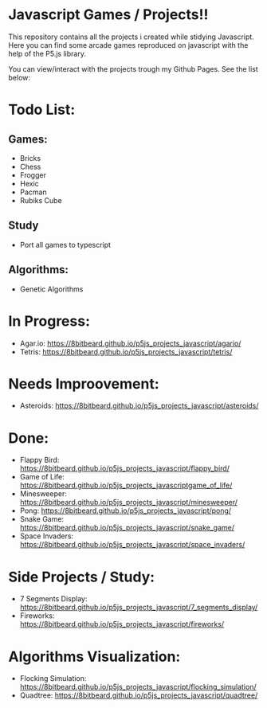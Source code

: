 # Javascript Games / Projects!!
This repository contains all the projects i created while stidying Javascript.
Here you can find some arcade games reproduced on javascript with the help of the P5.js library.

You can view/interact with the projects trough my Github Pages. See the list below:

# Todo List:
## Games:
- Bricks
- Chess
- Frogger
- Hexic
- Pacman
- Rubiks Cube

## Study
- Port all games to typescript

## Algorithms:
- Genetic Algorithms

# In Progress:
- Agar.io: https://8bitbeard.github.io/p5js_projects_javascript/agario/
- Tetris: https://8bitbeard.github.io/p5js_projects_javascript/tetris/

# Needs Improovement:
- Asteroids: https://8bitbeard.github.io/p5js_projects_javascript/asteroids/

# Done:
- Flappy Bird: https://8bitbeard.github.io/p5js_projects_javascript/flappy_bird/
- Game of Life: https://8bitbeard.github.io/p5js_projects_javascriptgame_of_life/
- Minesweeper: https://8bitbeard.github.io/p5js_projects_javascript/minesweeper/
- Pong: https://8bitbeard.github.io/p5js_projects_javascript/pong/
- Snake Game: https://8bitbeard.github.io/p5js_projects_javascript/snake_game/
- Space Invaders: https://8bitbeard.github.io/p5js_projects_javascript/space_invaders/

# Side Projects / Study:
- 7 Segments Display: https://8bitbeard.github.io/p5js_projects_javascript/7_segments_display/
- Fireworks: https://8bitbeard.github.io/p5js_projects_javascript/fireworks/

# Algorithms Visualization:
- Flocking Simulation: https://8bitbeard.github.io/p5js_projects_javascript/flocking_simulation/
- Quadtree: https://8bitbeard.github.io/p5js_projects_javascript/quadtree/
